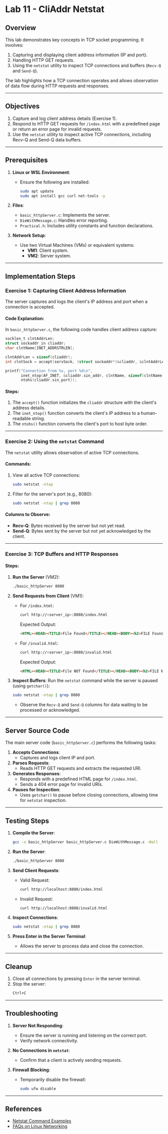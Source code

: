 # Lab 11 - CliAddr Netstat

## Overview
This lab demonstrates key concepts in TCP socket programming. It involves:
1. Capturing and displaying client address information (IP and port).
2. Handling HTTP GET requests.
3. Using the `netstat` utility to inspect TCP connections and buffers (`Recv-Q` and `Send-Q`).

The lab highlights how a TCP connection operates and allows observation of data flow during HTTP requests and responses.

---

## Objectives
1. Capture and log client address details (Exercise 1).
2. Respond to HTTP GET requests for `/index.html` with a predefined page or return an error page for invalid requests.
3. Use the `netstat` utility to inspect active TCP connections, including Recv-Q and Send-Q data buffers.

---

## Prerequisites
1. **Linux or WSL Environment**:
   - Ensure the following are installed:
     ```bash
     sudo apt update
     sudo apt install gcc curl net-tools -y
     ```

2. **Files**:
   - `basic_httpServer.c`: Implements the server.
   - `DieWithMessage.c`: Handles error reporting.
   - `Practical.h`: Includes utility constants and function declarations.

3. **Network Setup**:
   - Use two Virtual Machines (VMs) or equivalent systems:
     - **VM1**: Client system.
     - **VM2**: Server system.

---

## Implementation Steps

### Exercise 1: Capturing Client Address Information
The server captures and logs the client's IP address and port when a connection is accepted.

#### Code Explanation:
In `basic_httpServer.c`, the following code handles client address capture:
```c
socklen_t clntAddrLen;
struct sockaddr_in cliaddr;
char clntName[INET_ADDRSTRLEN];

clntAddrLen = sizeof(cliaddr);
int clntSock = accept(servSock, (struct sockaddr*)&cliaddr, &clntAddrLen);

printf("Connection from %s, port %d\n",
       inet_ntop(AF_INET, &cliaddr.sin_addr, clntName, sizeof(clntName)),
       ntohs(cliaddr.sin_port));
```

#### Steps:
1. The `accept()` function initializes the `cliaddr` structure with the client's address details.
2. The `inet_ntop()` function converts the client's IP address to a human-readable string.
3. The `ntohs()` function converts the client's port to host byte order.

---

### Exercise 2: Using the `netstat` Command
The `netstat` utility allows observation of active TCP connections.

#### Commands:
1. View all active TCP connections:
   ```bash
   sudo netstat -ntap
   ```

2. Filter for the server's port (e.g., 8080):
   ```bash
   sudo netstat -ntap | grep 8080
   ```

#### Columns to Observe:
- **Recv-Q**: Bytes received by the server but not yet read.
- **Send-Q**: Bytes sent by the server but not yet acknowledged by the client.

---

### Exercise 3: TCP Buffers and HTTP Responses
#### Steps:
1. **Run the Server** (VM2):
   ```bash
   ./basic_httpServer 8080
   ```

2. **Send Requests from Client** (VM1):
   - For `/index.html`:
     ```bash
     curl http://<server_ip>:8080/index.html
     ```
     Expected Output:
     ```html
     <HTML><HEAD><TITLE>File Found</TITLE></HEAD><BODY><h2>FILE Found</h2><hr><p>Your requested INDEX FILE was found.</p></BODY></HTML>
     ```

   - For `/invalid.html`:
     ```bash
     curl http://<server_ip>:8080/invalid.html
     ```
     Expected Output:
     ```html
     <HTML><HEAD><TITLE>File NOT Found</TITLE></HEAD><BODY><h2>FILE NOT Found</h2><hr><p>Your requested INDEX FILE was NOT found.</p></BODY></HTML>
     ```

3. **Inspect Buffers**:
   Run the `netstat` command while the server is paused (using `getchar()`):
   ```bash
   sudo netstat -ntap | grep 8080
   ```
   - Observe the `Recv-Q` and `Send-Q` columns for data waiting to be processed or acknowledged.

---

## Server Source Code
The main server code (`basic_httpServer.c`) performs the following tasks:
1. **Accepts Connections**:
   - Captures and logs client IP and port.
2. **Parses Requests**:
   - Reads HTTP GET requests and extracts the requested URI.
3. **Generates Responses**:
   - Responds with a predefined HTML page for `/index.html`.
   - Sends a 404 error page for invalid URIs.
4. **Pauses for Inspection**:
   - Uses `getchar()` to pause before closing connections, allowing time for `netstat` inspection.

---

## Testing Steps
1. **Compile the Server**:
   ```bash
   gcc -o basic_httpServer basic_httpServer.c DieWithMessage.c -Wall
   ```

2. **Run the Server**:
   ```bash
   ./basic_httpServer 8080
   ```

3. **Send Client Requests**:
   - Valid Request:
     ```bash
     curl http://localhost:8080/index.html
     ```
   - Invalid Request:
     ```bash
     curl http://localhost:8080/invalid.html
     ```

4. **Inspect Connections**:
   ```bash
   sudo netstat -ntap | grep 8080
   ```

5. **Press Enter in the Server Terminal**:
   - Allows the server to process data and close the connection.

---

## Cleanup
1. Close all connections by pressing `Enter` in the server terminal.
2. Stop the server:
   ```bash
   Ctrl+C
   ```

---

## Troubleshooting
1. **Server Not Responding**:
   - Ensure the server is running and listening on the correct port.
   - Verify network connectivity.

2. **No Connections in `netstat`**:
   - Confirm that a client is actively sending requests.

3. **Firewall Blocking**:
   - Temporarily disable the firewall:
     ```bash
     sudo ufw disable
     ```

---

## References
- [Netstat Command Examples](http://www.thegeekstuff.com/2010/03/netstat-command-examples/)
- [FAQs on Linux Networking](http://www.faqs.org/docs/linux_network/x-087-2-iface.netstat.html)